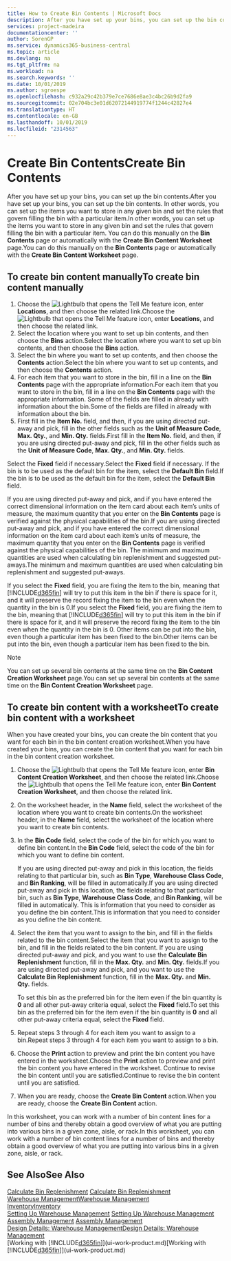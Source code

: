 ```yaml
---
title: How to Create Bin Contents | Microsoft Docs
description: After you have set up your bins, you can set up the bin contents. In other words, you can set up the items you want to store in any given bin and set the rules that govern filling the bin with a particular item.
services: project-madeira
documentationcenter: ''
author: SorenGP
ms.service: dynamics365-business-central
ms.topic: article
ms.devlang: na
ms.tgt_pltfrm: na
ms.workload: na
ms.search.keywords: ''
ms.date: 10/01/2019
ms.author: sgroespe
ms.openlocfilehash: c932a29c42b379e7ce7686e8ae3c4bc26b9d2fa9
ms.sourcegitcommit: 02e704bc3e01d62072144919774f1244c42827e4
ms.translationtype: HT
ms.contentlocale: en-GB
ms.lasthandoff: 10/01/2019
ms.locfileid: "2314563"
---
```

# <a name="create-bin-contents"></a><span data-ttu-id="0a4d9-104">Create Bin Contents</span><span class="sxs-lookup"><span data-stu-id="0a4d9-104">Create Bin Contents</span></span>
<span data-ttu-id="0a4d9-105">After you have set up your bins, you can set up the bin contents.</span><span class="sxs-lookup"><span data-stu-id="0a4d9-105">After you have set up your bins, you can set up the bin contents.</span></span> <span data-ttu-id="0a4d9-106">In other words, you can set up the items you want to store in any given bin and set the rules that govern filling the bin with a particular item.</span><span class="sxs-lookup"><span data-stu-id="0a4d9-106">In other words, you can set up the items you want to store in any given bin and set the rules that govern filling the bin with a particular item.</span></span> <span data-ttu-id="0a4d9-107">You can do this manually on the **Bin Contents** page or automatically with the **Create Bin Content Worksheet** page.</span><span class="sxs-lookup"><span data-stu-id="0a4d9-107">You can do this manually on the **Bin Contents** page or automatically with the **Create Bin Content Worksheet** page.</span></span>

## <a name="to-create-bin-content-manually"></a><span data-ttu-id="0a4d9-108">To create bin content manually</span><span class="sxs-lookup"><span data-stu-id="0a4d9-108">To create bin content manually</span></span>  
1.  <span data-ttu-id="0a4d9-109">Choose the ![Lightbulb that opens the Tell Me feature](media/ui-search/search_small.png "Tell me what you want to do") icon, enter **Locations**, and then choose the related link.</span><span class="sxs-lookup"><span data-stu-id="0a4d9-109">Choose the ![Lightbulb that opens the Tell Me feature](media/ui-search/search_small.png "Tell me what you want to do") icon, enter **Locations**, and then choose the related link.</span></span>  
2.  <span data-ttu-id="0a4d9-110">Select the location where you want to set up bin contents,  and then choose the **Bins** action.</span><span class="sxs-lookup"><span data-stu-id="0a4d9-110">Select the location where you want to set up bin contents,  and then choose the **Bins** action.</span></span>  
3.  <span data-ttu-id="0a4d9-111">Select the bin where you want to set up contents, and then choose the **Contents** action.</span><span class="sxs-lookup"><span data-stu-id="0a4d9-111">Select the bin where you want to set up contents, and then choose the **Contents** action.</span></span>  
4.  <span data-ttu-id="0a4d9-112">For each item that you want to store in the bin, fill in a line on the **Bin Contents** page with the appropriate information.</span><span class="sxs-lookup"><span data-stu-id="0a4d9-112">For each item that you want to store in the bin, fill in a line on the **Bin Contents** page with the appropriate information.</span></span> <span data-ttu-id="0a4d9-113">Some of the fields are filled in already with information about the bin.</span><span class="sxs-lookup"><span data-stu-id="0a4d9-113">Some of the fields are filled in already with information about the bin.</span></span>  
5.  <span data-ttu-id="0a4d9-114">First fill in the **Item No.** field, and then, if you are using directed put-away and pick, fill in the other fields such as the **Unit of Measure Code**, **Max. Qty.**, and **Min. Qty.** fields.</span><span class="sxs-lookup"><span data-stu-id="0a4d9-114">First fill in the **Item No.** field, and then, if you are using directed put-away and pick, fill in the other fields such as the **Unit of Measure Code**, **Max. Qty.**, and **Min. Qty.** fields.</span></span>  

<span data-ttu-id="0a4d9-115">Select the **Fixed** field if necessary.</span><span class="sxs-lookup"><span data-stu-id="0a4d9-115">Select the **Fixed** field if necessary.</span></span> <span data-ttu-id="0a4d9-116">If the bin is to be used as the default bin for the item, select the **Default Bin** field.</span><span class="sxs-lookup"><span data-stu-id="0a4d9-116">If the bin is to be used as the default bin for the item, select the **Default Bin** field.</span></span>  

<span data-ttu-id="0a4d9-117">If you are using directed put-away and pick, and if you have entered the correct dimensional information on the item card about each item’s units of measure, the maximum quantity that you enter on the **Bin Contents** page is verified against the physical capabilities of the bin.</span><span class="sxs-lookup"><span data-stu-id="0a4d9-117">If you are using directed put-away and pick, and if you have entered the correct dimensional information on the item card about each item’s units of measure, the maximum quantity that you enter on the **Bin Contents** page is verified against the physical capabilities of the bin.</span></span> <span data-ttu-id="0a4d9-118">The minimum and maximum quantities are used when calculating bin replenishment and suggested put-aways.</span><span class="sxs-lookup"><span data-stu-id="0a4d9-118">The minimum and maximum quantities are used when calculating bin replenishment and suggested put-aways.</span></span>  

<span data-ttu-id="0a4d9-119">If you select the **Fixed** field, you are fixing the item to the bin, meaning that [!INCLUDE[d365fin](includes/d365fin_md.md)] will try to put this item in the bin if there is space for it, and it will preserve the record fixing the item to the bin even when the quantity in the bin is 0.</span><span class="sxs-lookup"><span data-stu-id="0a4d9-119">If you select the **Fixed** field, you are fixing the item to the bin, meaning that [!INCLUDE[d365fin](includes/d365fin_md.md)] will try to put this item in the bin if there is space for it, and it will preserve the record fixing the item to the bin even when the quantity in the bin is 0.</span></span> <span data-ttu-id="0a4d9-120">Other items can be put into the bin, even though a particular item has been fixed to the bin.</span><span class="sxs-lookup"><span data-stu-id="0a4d9-120">Other items can be put into the bin, even though a particular item has been fixed to the bin.</span></span>  

> [!NOTE]  
>  <span data-ttu-id="0a4d9-121">You can set up several bin contents at the same time on the **Bin Content Creation Worksheet** page.</span><span class="sxs-lookup"><span data-stu-id="0a4d9-121">You can set up several bin contents at the same time on the **Bin Content Creation Worksheet** page.</span></span>  

## <a name="to-create-bin-content-with-a-worksheet"></a><span data-ttu-id="0a4d9-122">To create bin content with a worksheet</span><span class="sxs-lookup"><span data-stu-id="0a4d9-122">To create bin content with a worksheet</span></span>  
<span data-ttu-id="0a4d9-123">When you have created your bins, you can create the bin content that you want for each bin in the bin content creation worksheet.</span><span class="sxs-lookup"><span data-stu-id="0a4d9-123">When you have created your bins, you can create the bin content that you want for each bin in the bin content creation worksheet.</span></span>

1.  <span data-ttu-id="0a4d9-124">Choose the ![Lightbulb that opens the Tell Me feature](media/ui-search/search_small.png "Tell me what you want to do") icon, enter **Bin Content Creation Worksheet**, and then choose the related link.</span><span class="sxs-lookup"><span data-stu-id="0a4d9-124">Choose the ![Lightbulb that opens the Tell Me feature](media/ui-search/search_small.png "Tell me what you want to do") icon, enter **Bin Content Creation Worksheet**, and then choose the related link.</span></span>  
2.  <span data-ttu-id="0a4d9-125">On the worksheet header, in the **Name** field, select the worksheet of the location where you want to create bin contents.</span><span class="sxs-lookup"><span data-stu-id="0a4d9-125">On the worksheet header, in the **Name** field, select the worksheet of the location where you want to create bin contents.</span></span>  
3.  <span data-ttu-id="0a4d9-126">In the **Bin Code** field, select the code of the bin for which you want to define bin content.</span><span class="sxs-lookup"><span data-stu-id="0a4d9-126">In the **Bin Code** field, select the code of the bin for which you want to define bin content.</span></span>   

    <span data-ttu-id="0a4d9-127">If you are using directed put-away and pick in this location, the fields relating to that particular bin, such as **Bin Type**, **Warehouse Class Code**, and **Bin Ranking**, will be filled in automatically.</span><span class="sxs-lookup"><span data-stu-id="0a4d9-127">If you are using directed put-away and pick in this location, the fields relating to that particular bin, such as **Bin Type**, **Warehouse Class Code**, and **Bin Ranking**, will be filled in automatically.</span></span> <span data-ttu-id="0a4d9-128">This is information that you need to consider as you define the bin content.</span><span class="sxs-lookup"><span data-stu-id="0a4d9-128">This is information that you need to consider as you define the bin content.</span></span>  
4.  <span data-ttu-id="0a4d9-129">Select the item that you want to assign to the bin, and fill in the fields related to the bin content.</span><span class="sxs-lookup"><span data-stu-id="0a4d9-129">Select the item that you want to assign to the bin, and fill in the fields related to the bin content.</span></span> <span data-ttu-id="0a4d9-130">If you are using directed put-away and pick, and you want to use the **Calculate Bin Replenishment** function, fill in the **Max. Qty.** and **Min. Qty.** fields.</span><span class="sxs-lookup"><span data-stu-id="0a4d9-130">If you are using directed put-away and pick, and you want to use the **Calculate Bin Replenishment** function, fill in the **Max. Qty.** and **Min. Qty.** fields.</span></span>  

    <span data-ttu-id="0a4d9-131">To set this bin as the preferred bin for the item even if the bin quantity is **0** and all other put-away criteria equal, select the **Fixed** field.</span><span class="sxs-lookup"><span data-stu-id="0a4d9-131">To set this bin as the preferred bin for the item even if the bin quantity is **0** and all other put-away criteria equal, select the **Fixed** field.</span></span>  
5.  <span data-ttu-id="0a4d9-132">Repeat steps 3 through 4 for each item you want to assign to a bin.</span><span class="sxs-lookup"><span data-stu-id="0a4d9-132">Repeat steps 3 through 4 for each item you want to assign to a bin.</span></span>  
6.  <span data-ttu-id="0a4d9-133">Choose the **Print** action to preview and print the bin content you have entered in the worksheet.</span><span class="sxs-lookup"><span data-stu-id="0a4d9-133">Choose the **Print** action to preview and print the bin content you have entered in the worksheet.</span></span> <span data-ttu-id="0a4d9-134">Continue to revise the bin content until you are satisfied.</span><span class="sxs-lookup"><span data-stu-id="0a4d9-134">Continue to revise the bin content until you are satisfied.</span></span>  
7.  <span data-ttu-id="0a4d9-135">When you are ready, choose the **Create Bin Content** action.</span><span class="sxs-lookup"><span data-stu-id="0a4d9-135">When you are ready, choose the **Create Bin Content** action.</span></span>  

<span data-ttu-id="0a4d9-136">In this worksheet, you can work with a number of bin content lines for a number of bins and thereby obtain a good overview of what you are putting into various bins in a given zone, aisle, or rack.</span><span class="sxs-lookup"><span data-stu-id="0a4d9-136">In this worksheet, you can work with a number of bin content lines for a number of bins and thereby obtain a good overview of what you are putting into various bins in a given zone, aisle, or rack.</span></span>  

## <a name="see-also"></a><span data-ttu-id="0a4d9-137">See Also</span><span class="sxs-lookup"><span data-stu-id="0a4d9-137">See Also</span></span>
<span data-ttu-id="0a4d9-138">[Calculate Bin Replenishment](warehouse-how-to-calculate-bin-replenishment.md)  </span><span class="sxs-lookup"><span data-stu-id="0a4d9-138">[Calculate Bin Replenishment](warehouse-how-to-calculate-bin-replenishment.md)  </span></span>  
[<span data-ttu-id="0a4d9-139">Warehouse Management</span><span class="sxs-lookup"><span data-stu-id="0a4d9-139">Warehouse Management</span></span>](warehouse-manage-warehouse.md)  
[<span data-ttu-id="0a4d9-140">Inventory</span><span class="sxs-lookup"><span data-stu-id="0a4d9-140">Inventory</span></span>](inventory-manage-inventory.md)  
<span data-ttu-id="0a4d9-141">[Setting Up Warehouse Management](warehouse-setup-warehouse.md)   </span><span class="sxs-lookup"><span data-stu-id="0a4d9-141">[Setting Up Warehouse Management](warehouse-setup-warehouse.md)   </span></span>  
<span data-ttu-id="0a4d9-142">[Assembly Management](assembly-assemble-items.md)  </span><span class="sxs-lookup"><span data-stu-id="0a4d9-142">[Assembly Management](assembly-assemble-items.md)  </span></span>  
[<span data-ttu-id="0a4d9-143">Design Details: Warehouse Management</span><span class="sxs-lookup"><span data-stu-id="0a4d9-143">Design Details: Warehouse Management</span></span>](design-details-warehouse-management.md)  
<span data-ttu-id="0a4d9-144">[Working with [!INCLUDE[d365fin](includes/d365fin_md.md)]](ui-work-product.md)</span><span class="sxs-lookup"><span data-stu-id="0a4d9-144">[Working with [!INCLUDE[d365fin](includes/d365fin_md.md)]](ui-work-product.md)</span></span>
